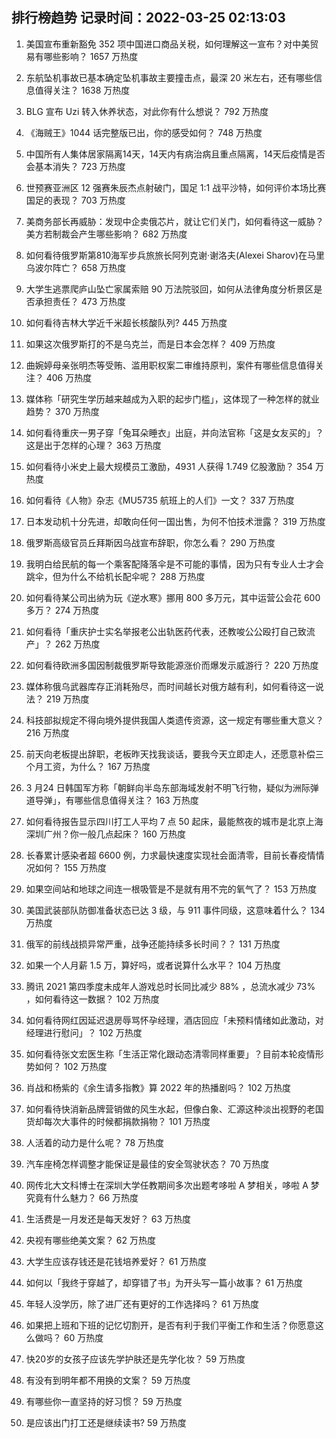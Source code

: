
## 排行榜趋势 记录时间：2022-03-25 02:13:03
  
  1. 美国宣布重新豁免 352 项中国进口商品关税，如何理解这一宣布？对中美贸易有哪些影响？ 1657 万热度
    
  2. 东航坠机事故已基本确定坠机事故主要撞击点，最深 20 米左右，还有哪些信息值得关注？ 1638 万热度
    
  3. BLG 宣布 Uzi 转入休养状态，对此你有什么想说？ 792 万热度
    
  4. 《海贼王》1044 话完整版已出，你的感受如何？ 748 万热度
    
  5. 中国所有人集体居家隔离14天，14天内有病治病且重点隔离，14天后疫情是否会基本消失？ 723 万热度
    
  6. 世预赛亚洲区 12 强赛朱辰杰点射破门，国足 1:1 战平沙特，如何评价本场比赛国足的表现？ 703 万热度
    
  7. 美商务部长再威胁：发现中企卖俄芯片，就让它们关门，如何看待这一威胁？美方若制裁会产生哪些影响？ 682 万热度
    
  8. 如何看待俄罗斯第810海军步兵旅旅长阿列克谢·谢洛夫(Alexei Sharov)在马里乌波尔阵亡？ 658 万热度
    
  9. 大学生逃票爬庐山坠亡家属索赔 90 万法院驳回，如何从法律角度分析景区是否承担责任？ 473 万热度
    
  10. 如何看待吉林大学近千米超长核酸队列? 445 万热度
    
  11. 如果这次俄罗斯打的不是乌克兰，而是日本会怎样？ 409 万热度
    
  12. 曲婉婷母亲张明杰等受贿、滥用职权案二审维持原判，案件有哪些信息值得关注？ 406 万热度
    
  13. 媒体称「研究生学历越来越成为入职的起步门槛」，这体现了一种怎样的就业趋势？ 370 万热度
    
  14. 如何看待重庆一男子穿「兔耳朵睡衣」出庭，并向法官称「这是女友买的」？这是出于怎样的心理？ 363 万热度
    
  15. 如何看待小米史上最大规模员工激励，4931 人获得 1.749 亿股激励？ 354 万热度
    
  16. 如何看待《人物》杂志《MU5735 航班上的人们》一文？ 337 万热度
    
  17. 日本发动机十分先进，却敢向任何一国出售，为何不怕技术泄露？ 319 万热度
    
  18. 俄罗斯高级官员丘拜斯因乌战宣布辞职，你怎么看？ 290 万热度
    
  19. 我明白给民航的每一个乘客配降落伞是不可能的事情，因为只有专业人士才会跳伞，但为什么不给机长配伞呢？ 288 万热度
    
  20. 如何看待某公司出纳为玩《逆水寒》挪用 800 多万元，其中运营公会花 600 多万？ 274 万热度
    
  21. 如何看待「重庆护士实名举报老公出轨医药代表，还教唆公公殴打自己致流产」？ 262 万热度
    
  22. 如何看待欧洲多国因制裁俄罗斯导致能源涨价而爆发示威游行？ 220 万热度
    
  23. 媒体称俄乌武器库存正消耗殆尽，而时间越长对俄方越有利，如何看待这一说法？ 219 万热度
    
  24. 科技部拟规定不得向境外提供我国人类遗传资源，这一规定有哪些重大意义？ 216 万热度
    
  25. 前天向老板提出辞职，老板昨天找我谈话，要我今天立即走人，还愿意补偿三个月工资，为什么？ 167 万热度
    
  26. 3 月24 日韩国军方称「朝鲜向半岛东部海域发射不明飞行物，疑似为洲际弹道导弹」，有哪些信息值得关注？ 163 万热度
    
  27. 如何看待报告显示四川打工人平均 7 点 50 起床，最能熬夜的城市是北京上海深圳广州？你一般几点起床？ 160 万热度
    
  28. 长春累计感染者超 6600 例，力求最快速度实现社会面清零，目前长春疫情情况如何？ 155 万热度
    
  29. 如果空间站和地球之间连一根吸管是不是就有用不完的氧气了？ 153 万热度
    
  30. 美国武装部队防御准备状态已达 3 级，与 911 事件同级，这意味着什么？ 134 万热度
    
  31. 俄军的前线战损异常严重，战争还能持续多长时间？？ 131 万热度
    
  32. 如果一个人月薪 1.5 万，算好吗，或者说算什么水平？ 104 万热度
    
  33. 腾讯 2021 第四季度未成年人游戏总时长同比减少 88% ，总流水减少 73% ，如何看待这一数据？ 102 万热度
    
  34. 如何看待网红因延迟退房辱骂怀孕经理，酒店回应「未预料情绪如此激动，对经理进行慰问」？ 102 万热度
    
  35. 如何看待张文宏医生称「生活正常化跟动态清零同样重要」？目前本轮疫情形势如何？ 102 万热度
    
  36. 肖战和杨紫的《余生请多指教》算 2022 年的热播剧吗？ 102 万热度
    
  37. 如何看待快消新品牌营销做的风生水起，但像白象、汇源这种淡出视野的老国货却每次大事件的时候都捐款捐物？ 101 万热度
    
  38. 人活着的动力是什么呢？ 78 万热度
    
  39. 汽车座椅怎样调整才能保证是最佳的安全驾驶状态？ 70 万热度
    
  40. 网传北大文科博士在深圳大学任教期间多次出题考哆啦 A 梦相关，哆啦 A 梦究竟有什么魅力？ 66 万热度
    
  41. 生活费是一月发还是每天发好？ 63 万热度
    
  42. 央视有哪些绝美文案？ 62 万热度
    
  43. 大学生应该存钱还是花钱培养爱好？ 61 万热度
    
  44. 如何以「我终于穿越了，却穿错了书」为开头写一篇小故事？ 61 万热度
    
  45. 年轻人没学历，除了进厂还有更好的工作选择吗？ 61 万热度
    
  46. 如果把上班和下班的记忆切割开，是否有利于我们平衡工作和生活？你愿意这么做吗？ 60 万热度
    
  47. 快20岁的女孩子应该先学护肤还是先学化妆？ 59 万热度
    
  48. 有没有到明年都不用换的文案？ 59 万热度
    
  49. 有哪些你一直坚持的好习惯？ 59 万热度
    
  50. 是应该出门打工还是继续读书? 59 万热度
    